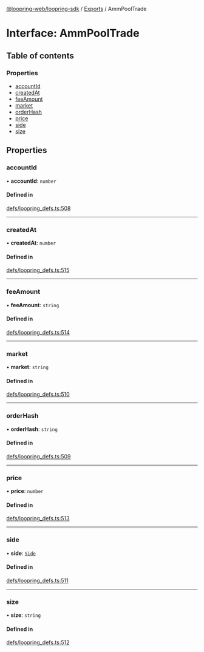 [@loopring-web/loopring-sdk](../README.md) / [Exports](../modules.md) / AmmPoolTrade

# Interface: AmmPoolTrade

## Table of contents

### Properties

- [accountId](AmmPoolTrade.md#accountid)
- [createdAt](AmmPoolTrade.md#createdat)
- [feeAmount](AmmPoolTrade.md#feeamount)
- [market](AmmPoolTrade.md#market)
- [orderHash](AmmPoolTrade.md#orderhash)
- [price](AmmPoolTrade.md#price)
- [side](AmmPoolTrade.md#side)
- [size](AmmPoolTrade.md#size)

## Properties

### accountId

• **accountId**: `number`

#### Defined in

[defs/loopring_defs.ts:508](https://github.com/Loopring/loopring_sdk/blob/1b21a8d/src/defs/loopring_defs.ts#L508)

___

### createdAt

• **createdAt**: `number`

#### Defined in

[defs/loopring_defs.ts:515](https://github.com/Loopring/loopring_sdk/blob/1b21a8d/src/defs/loopring_defs.ts#L515)

___

### feeAmount

• **feeAmount**: `string`

#### Defined in

[defs/loopring_defs.ts:514](https://github.com/Loopring/loopring_sdk/blob/1b21a8d/src/defs/loopring_defs.ts#L514)

___

### market

• **market**: `string`

#### Defined in

[defs/loopring_defs.ts:510](https://github.com/Loopring/loopring_sdk/blob/1b21a8d/src/defs/loopring_defs.ts#L510)

___

### orderHash

• **orderHash**: `string`

#### Defined in

[defs/loopring_defs.ts:509](https://github.com/Loopring/loopring_sdk/blob/1b21a8d/src/defs/loopring_defs.ts#L509)

___

### price

• **price**: `number`

#### Defined in

[defs/loopring_defs.ts:513](https://github.com/Loopring/loopring_sdk/blob/1b21a8d/src/defs/loopring_defs.ts#L513)

___

### side

• **side**: [`Side`](../enums/Side.md)

#### Defined in

[defs/loopring_defs.ts:511](https://github.com/Loopring/loopring_sdk/blob/1b21a8d/src/defs/loopring_defs.ts#L511)

___

### size

• **size**: `string`

#### Defined in

[defs/loopring_defs.ts:512](https://github.com/Loopring/loopring_sdk/blob/1b21a8d/src/defs/loopring_defs.ts#L512)
